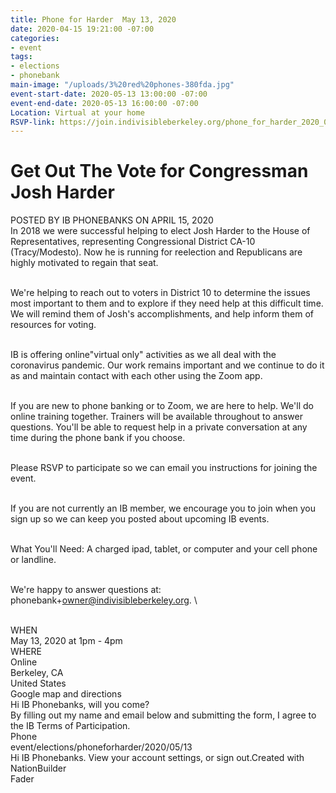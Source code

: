 ```yaml
---
title: Phone for Harder  May 13, 2020
date: 2020-04-15 19:21:00 -07:00
categories:
- event
tags:
- elections
- phonebank
main-image: "/uploads/3%20red%20phones-380fda.jpg"
event-start-date: 2020-05-13 13:00:00 -07:00
event-end-date: 2020-05-13 16:00:00 -07:00
Location: Virtual at your home
RSVP-link: https://join.indivisibleberkeley.org/phone_for_harder_2020_05_13_2
---
```


# Get Out The Vote for Congressman Josh Harder

POSTED BY IB PHONEBANKS ON APRIL 15, 2020
\
In 2018 we were successful helping to elect Josh Harder to the House of Representatives, representing Congressional District CA-10 (Tracy/Modesto). Now he is running for reelection and Republicans are highly motivated to regain that seat.

\
We're helping to reach out to voters in District 10 to determine the issues most important to them and to explore if they need help at this difficult time. We will remind them of Josh's accomplishments, and help inform them of resources for voting.

\
IB is offering online"virtual only" activities as we all deal with the coronavirus pandemic. Our work remains important and we continue to do it as and maintain contact with each other using the Zoom app.

\
If you are new to phone banking or to Zoom, we are here to help. We'll do online training together. Trainers will be available throughout to answer questions. You'll be able to request help in a private conversation at any time during the phone bank if you choose.

\
Please RSVP to participate so we can email you instructions for joining the event.

\
If you are not currently an IB member, we encourage you to join when you sign up so we can keep you posted about upcoming IB events.

\
What You'll Need: A charged ipad, tablet, or computer and your cell phone or landline.

\
We're happy to answer questions at: phonebank\+owner@indivisibleberkeley.org.
\\

\
WHEN
\
May 13, 2020 at 1pm - 4pm
\
WHERE
\
Online
\
Berkeley, CA
\
United States
\
Google map and directions
\
Hi IB Phonebanks, will you come?
\
By filling out my name and email below and submitting the form, I agree to the IB Terms of Participation.
\
Phone
\
event/elections/phoneforharder/2020/05/13
\
Hi IB Phonebanks. View your account settings, or sign out.Created with NationBuilder
\
Fader